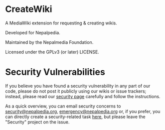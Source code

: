 # CreateWiki
A MediaWiki extension for requesting & creating wikis.

Developed for Nepalpedia.

Maintained by the Nepalmedia Foundation.

Licensed under the GPLv3 (or later) LICENSE.

# Security Vulnerabilities

If you believe you have found a security vulnerability in any part of our code, please do not post it publicly using our wikis or issue trackers; instead, please read our [security page](https://meta.nepalpedia.org/wiki/Security) carefully and follow the instructions.

As a quick overview, you can email security concerns to security@nepalpedia.org, emergency@nepalpedia.org or, if you prefer, you can directly create a security-related task [here](https://issue-tracker.nepalmedia.org/maniphest/task/edit/forms), but please leave the "Security" project on the issue.
